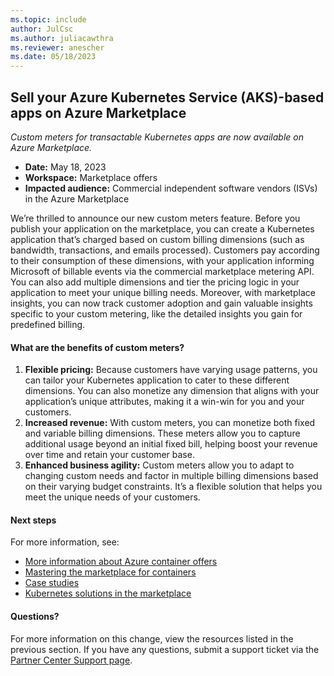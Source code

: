 ```yaml
---
ms.topic: include
author: JulCsc
ms.author: juliacawthra
ms.reviewer: anescher
ms.date: 05/18/2023
---
```


## Sell your Azure Kubernetes Service (AKS)-based apps on Azure Marketplace

*Custom meters for transactable Kubernetes apps are now available on Azure Marketplace.*

- **Date:** May 18, 2023
- **Workspace:** Marketplace offers
- **Impacted audience:** Commercial independent software vendors (ISVs) in the Azure Marketplace

We’re thrilled to announce our new custom meters feature. Before you publish your application on the marketplace, you can create a Kubernetes application that’s charged based on custom billing dimensions (such as bandwidth, transactions, and emails processed). Customers pay according to their consumption of these dimensions, with your application informing Microsoft of billable events via the commercial marketplace metering API. You can also add multiple dimensions and tier the pricing logic in your application to meet your unique billing needs. Moreover, with marketplace insights, you can now track customer adoption and gain valuable insights specific to your custom metering, like the detailed insights you gain for predefined billing.

#### What are the benefits of custom meters?

1. **Flexible pricing:** Because customers have varying usage patterns, you can tailor your Kubernetes application to cater to these different dimensions. You can also monetize any dimension that aligns with your application’s unique attributes, making it a win-win for you and your customers.
1. **Increased revenue:** With custom meters, you can monetize both fixed and variable billing dimensions. These meters allow you to capture additional usage beyond an initial fixed bill, helping boost your revenue over time and retain your customer base.
1. **Enhanced business agility:** Custom meters allow you to adapt to changing custom needs and factor in multiple billing dimensions based on their varying budget constraints. It’s a flexible solution that helps you meet the unique needs of your customers.

#### Next steps

For more information, see:

- [More information about Azure container offers](https://aka.ms/AzureMarketplaceContainerOffers)
- [Mastering the marketplace for containers](https://aka.ms/MtMP_Containers)
- [Case studies](https://aka.ms/aks/casestudy)
- [Kubernetes solutions in the marketplace](https://aka.ms/KubernetesAppsInMarketplace)

#### Questions?

For more information on this change, view the resources listed in the previous section. If you have any questions, submit a support ticket via the [Partner Center Support page](https://partner.microsoft.com/support/?stage=1).
